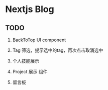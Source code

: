 
# Nextjs Blog

## TODO

1. BackToTop UI component

2. Tag 筛选，提示选中的tag，再次点击取消选中

3. 个人技能展示

4. Project 展示 组件

5. 留言板